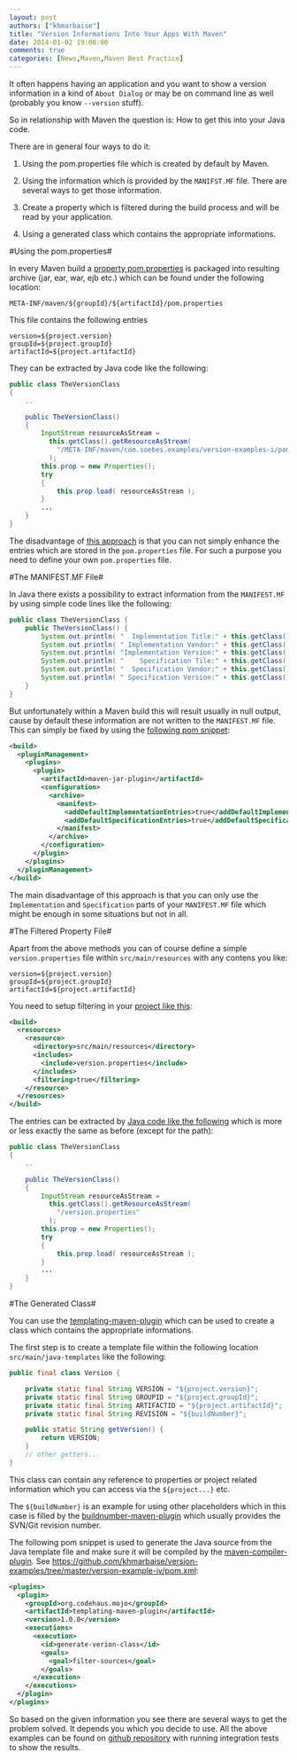 ```yaml
---
layout: post
authors: ["khmarbaise"]
title: "Version Informations Into Your Apps With Maven"
date: 2014-01-02 19:08:00
comments: true
categories: [News,Maven,Maven Best Practice]
---
```

It often happens having an application and you want to show a version information in
a kind of ```About Dialog``` or may be on command line as well 
(probably you know ```--version``` stuff).

So in relationship with Maven the question is: How to get this into your Java code.

There are in general four ways to do it:

 1. Using the pom.properties file which is created by default by Maven.

 2. Using the information which is provided by the ```MANIFST.MF``` file.
    There are several ways to get those information.

 3. Create a property which is filtered during the build process and will
    be read by your application.

 4. Using a generated class which contains the appropriate informations.

<!-- more -->

#Using the pom.properties#

In every Maven build a [property pom.properties](https://maven.apache.org/shared/maven-archiver/#class_archive)
is packaged into resulting archive (jar, ear, war, ejb etc.)
which can be found under the following location:

```
META-INF/maven/${groupId}/${artifactId}/pom.properties
```

This file contains the following entries

```
version=${project.version}
groupId=${project.groupId}
artifactId=${project.artifactId}
```

They can be extracted by Java code like the following:


``` java The pom.properties way https://github.com/khmarbaise/version-examples/tree/master/version-example-i/src/main/java/com/soebes/examples/TheVersionClass.java
public class TheVersionClass
{
    ..

    public TheVersionClass()
    {
        InputStream resourceAsStream =
          this.getClass().getResourceAsStream( 
            "/META-INF/maven/com.soebes.examples/version-examples-i/pom.properties" 
          );
        this.prop = new Properties();
        try
        {
            this.prop.load( resourceAsStream );
        }
        ...
    }
}
```
 The disadvantage of [this approach](https://github.com/khmarbaise/version-examples/tree/master/version-example-i) 
 is that you can not simply enhance the entries which are stored in the ```pom.properties``` file. For 
 such a purpose you need to define your own ```pom.properties``` file. 


#The MANIFEST.MF File#

 In Java there exists a possibility to extract information from the ```MANIFEST.MF``` by using simple code lines
 like the following:

``` java "The MANIFEST.MF way" https://github.com/khmarbaise/version-examples/tree/master/version-example-ii/src/main/java/com/soebes/examples/TheVersionClass.java
public class TheVersionClass {
    public TheVersionClass() {
        System.out.println( "  Implementation Title:" + this.getClass().getPackage().getImplementationTitle() );
        System.out.println( " Implementation Vendor:" + this.getClass().getPackage().getImplementationVendor() );
        System.out.println( "Implementation Version:" + this.getClass().getPackage().getImplementationVersion() );
        System.out.println( "    Specification Tile:" + this.getClass().getPackage().getSpecificationTitle() );
        System.out.println( "  Specification Vendor:" + this.getClass().getPackage().getSpecificationVendor() );
        System.out.println( " Specification Version:" + this.getClass().getPackage().getSpecificationVersion() );
    }
}
```

 But unfortunately within a Maven build this will result usually in null output, cause by default
 these information are not written to the ```MANIFEST.MF``` file. This can simply be fixed by 
 using the [following pom snippet](https://github.com/khmarbaise/version-examples/tree/master/version-example-ii/pom.xml):

```xml 
<build>
  <pluginManagement>
    <plugins>
      <plugin>
        <artifactId>maven-jar-plugin</artifactId>
        <configuration>
          <archive>
            <manifest>
              <addDefaultImplementationEntries>true</addDefaultImplementationEntries>
              <addDefaultSpecificationEntries>true</addDefaultSpecificationEntries>
            </manifest>
          </archive>
        </configuration>
      </plugin>
    </plugins>
  </pluginManagement>
</build>
```

 The main disadvantage of this approach is that you can only use the ```Implementation``` and
 ```Specification``` parts of your ```MANIFEST.MF``` file which might be enough in some situations
 but not in all.

#The Filtered Property File#

Apart from the above methods you can of course define a simple ```version.properties``` 
file within ```src/main/resources``` with any contens you like:


``` text version.properties https://github.com/khmarbaise/version-examples/tree/master/version-example-iii/src/main/resources/version.properties
version=${project.version}
groupId=${project.groupId}
artifactId=${project.artifactId}
``` 

You need to setup filtering in your [project like this](https://github.com/khmarbaise/version-examples/tree/master/version-example-iii/pom.xml):
``` xml 
<build>
  <resources>
    <resource>
      <directory>src/main/resources</directory>
      <includes>
        <include>version.properties</include>
      </includes>
      <filtering>true</filtering>
    </resource>
  </resources>
</build>
```

The entries can be extracted by [Java code like the following](https://github.com/khmarbaise/version-examples/tree/master/version-example-iii/src/main/java/com/soebes/examples/TheVersionClass.java)
which is more or less exactly the same as before (except for the path):

``` java The version.properties way
public class TheVersionClass
{
    ..

    public TheVersionClass()
    {
        InputStream resourceAsStream =
          this.getClass().getResourceAsStream( 
            "/version.properties" 
          );
        this.prop = new Properties();
        try
        {
            this.prop.load( resourceAsStream );
        }
        ...
    }
}
```


#The Generated Class#

 You can use the [templating-maven-plugin](http://www.mojohaus.org/templating-maven-plugin/) which
 can be used to create a class which contains the appropriate informations.

 The first step is to create a template file within the following location ```src/main/java-templates``` 
 like the following:

``` java Java Template File https://github.com/khmarbaise/version-examples/tree/master/version-example-iv/src/main/java-templates/com/soebes/examples/Version.java
public final class Version {

    private static final String VERSION = "${project.version}";
    private static final String GROUPID = "${project.groupId}";
    private static final String ARTIFACTID = "${project.artifactId}";
    private static final String REVISION = "${buildNumber}";

    public static String getVersion() {
        return VERSION;
    }
    // other getters...
}
```

 This class can contain any reference to properties or project related information which
 you can access via the ```${project...}``` etc.

 The ```${buildNumber}``` is an example for using other placeholders which in this case
 is filled by the [buildnumber-maven-plugin](http://www.mojohaus.org/buildnumber-maven-plugin/)
 which usually provides the SVN/Git revision number.

 The following pom snippet is used to generate the Java source from the Java template file and
 make sure it will be compiled by the [maven-compiler-plugin](https://maven.apache.org/plugins/maven-compiler-plugin/).
 See https://github.com/khmarbaise/version-examples/tree/master/version-example-iv/pom.xml:
 
``` xml 
<plugins>
  <plugin>
    <groupId>org.codehaus.mojo</groupId>
    <artifactId>templating-maven-plugin</artifactId>
    <version>1.0.0</version>
    <executions>
      <execution>
        <id>generate-verion-class</id>
        <goals>
          <goal>filter-sources</goal>
        </goals>
      </execution>
    </executions>
  </plugin>
</plugins>
```

 So based on the given information you see there are several ways to get
 the problem solved. It depends you which you decide to use.
 All the above examples can be found on [github repository](https://github.com/khmarbaise/version-examples)
 with running integration tests to show the results.

